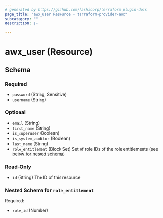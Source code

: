 ```yaml
---
# generated by https://github.com/hashicorp/terraform-plugin-docs
page_title: "awx_user Resource - terraform-provider-awx"
subcategory: ""
description: |-
  
---
```


# awx_user (Resource)





<!-- schema generated by tfplugindocs -->
## Schema

### Required

- `password` (String, Sensitive)
- `username` (String)

### Optional

- `email` (String)
- `first_name` (String)
- `is_superuser` (Boolean)
- `is_system_auditor` (Boolean)
- `last_name` (String)
- `role_entitlement` (Block Set) Set of role IDs of the role entitlements (see [below for nested schema](#nestedblock--role_entitlement))

### Read-Only

- `id` (String) The ID of this resource.

<a id="nestedblock--role_entitlement"></a>
### Nested Schema for `role_entitlement`

Required:

- `role_id` (Number)
